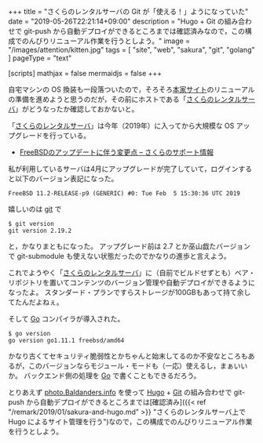 +++
title = "さくらのレンタルサーバの Git が「使える！」ようになっていた"
date =  "2019-05-26T22:21:14+09:00"
description = "Hugo + Git の組み合わせで git-push から自動デプロイができるところまでは確認済みなので，この構成でのんびりリニューアル作業を行うとしよう。"
image = "/images/attention/kitten.jpg"
tags = [ "site", "web", "sakura", "git", "golang" ]
pageType = "text"

[scripts]
  mathjax = false
  mermaidjs = false
+++

自宅マシンの OS 換装も一段落ついたので，そろそろ[本家サイト]のリニューアルの準備を進めようと思うのだが，その前にホストである「[さくらのレンタルサーバ]」がどうなったか確認しておかないと。

「[さくらのレンタルサーバ]」は今年（2019年）に入ってから大規模な OS アップグレードを行っている。

- [FreeBSDのアップデートに伴う変更点 – さくらのサポート情報](https://help.sakura.ad.jp/hc/ja/articles/360000190121)

私が利用しているサーバは4月にアップグレードが完了していて，ログインすると以下のバージョン表記になった。

```text
FreeBSD 11.2-RELEASE-p9 (GENERIC) #0: Tue Feb  5 15:30:36 UTC 2019
```

嬉しいのは [git] で

```text
$ git version
git version 2.19.2
```

と，かなりまともになった。
アップグレード前は 2.7 とか巫山戯たバージョンで git-submodule も使えない状態だったのでかなりの進歩と言えよう。

これでようやく「[さくらのレンタルサーバ]」に（自前でビルドせずとも）ベア・リポジトリを置いてコンテンツのバージョン管理や自動デプロイができるようになったよ。
スタンダード・プランですらストレージが100GBもあって持て余してたんだよねぇ。

そして [Go] コンパイラが導入された。

```text
$ go version
go version go1.11.1 freebsd/amd64
```

かなり古くてセキュリティ脆弱性とかちゃんと始末してるのか不安なところもあるが，このバージョンならモジュール・モードも（一応）使えるし，まぁいいか。
バックエンド側の処理を [Go] で書くこともできるだろう。

とりあえず [photo.Baldanders.info](https://photo.baldanders.info/) を使って [Hugo] + [Git] の組み合わせで git-push から自動デプロイができるところまでは[確認済み]({{< ref "/remark/2019/01/sakura-and-hugo.md" >}} "さくらのレンタルサーバ上で Hugo によるサイト管理を行う")なので，この構成でのんびりリニューアル作業を行うとしよう。

[さくらのレンタルサーバ]: https://www.sakura.ne.jp/
[本家サイト]: https://baldanders.info/ "Baldanders.info"
[git]: https://git-scm.com/
[Git]: https://git-scm.com/
[Go]: https://go.dev/
[Hugo]: https://gohugo.io/ "The world’s fastest framework for building websites | Hugo"
